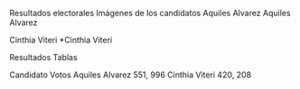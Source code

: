 Resultados electorales
Imágenes de los candidatos
Aquiles Alvarez
Aquiles Alvarez

Cinthia Viteri
*Cinthia Viteri

Resultados
Tablas

Candidato	Votos
Aquiles Alvarez	551, 996
Cinthia Viteri	420, 208
